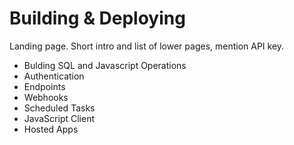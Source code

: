 # Building & Deploying

Landing page. Short intro and list of lower pages, mention API key.

* Bulding SQL and Javascript Operations
* Authentication
* Endpoints
* Webhooks
* Scheduled Tasks
* JavaScript Client
* Hosted Apps

